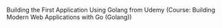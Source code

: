 Building the First Application Using Golang from Udemy (Course: Building Modern Web Applications with Go (Golang))
